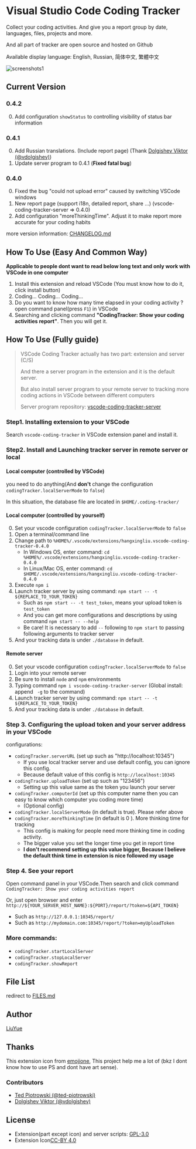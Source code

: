 # Visual Studio Code Coding Tracker

Collect your coding activities. And give you a report group by date, languages, files, projects and more.

And all part of tracker are open source and hosted on Github

Available display language: English, Russian, 简体中文, 繁體中文

![screenshots1](https://raw.githubusercontent.com/hangxingliu/vscode-coding-tracker-server/master/screenshots/1.png)

## Current Version

### 0.4.2

0. Add configuration `showStatus` to controlling visibility of status bar information

### 0.4.1

0. Add Russian translations. (Include report page) (Thank [Dolgishev Viktor (@vdolgishev)][vdolgishev])
1. Update server program to 0.4.1 (**Fixed fatal bug**)

### 0.4.0

0. Fixed the bug "could not upload error" caused by switching VSCode windows
1. New report page (support i18n, detailed report, share ...) (vscode-coding-tracker-server => 0.4.0)
2. Add configuration "moreThinkingTime". Adjust it to make report more accurate for your coding habits

more version information: [CHANGELOG.md](CHANGELOG.md)

## How To Use (Easy And Common Way)

**Applicable to people dont want to read below long text and only work with VSCode in one computer**

1. Install this extension and reload VSCode (You must know how to do it, click install button)
2. Coding...  Coding...  Coding... 
3. Do you want to know how many time elapsed in your coding activity ? open command panel(press `F1`) in VSCode
4. Searching and clicking command **"CodingTracker: Show your coding activities report"**. Then you will get it.

## How To Use (Fully guide)

> VSCode Coding Tracker actually has two part: extension and server (C/S)
>
> And there a server program in the extension and it is the default server.
> 
> But also install server program to your remote server to tracking more coding actions in VSCode between different computers
>
> Server program repository: [vscode-coding-tracker-server](https://github.com/hangxingliu/vscode-coding-tracker-server)

### Step1. Installing extension to your VSCode

Search `vscode-coding-tracker` in VSCode extension panel and install it.

### Step2. Install and Launching tracker server in remote server or local

#### Local computer (controlled by VSCode)

you need to do anything(And **don't** change the configuration `codingTracker.localServerMode` to `false`)

In this situation, the database file are located in `$HOME/.coding-tracker/`

#### Local computer (controlled by yourself)

0. Set your vscode configuration `codingTracker.localServerMode` to `false`
1. Open a terminal/command line
2. Change path to `%HOME%/.vscode/extensions/hangxingliu.vscode-coding-tracker-0.4.0`
	- In Windows OS, enter command: `cd %HOME%/.vscode/extensions/hangxingliu.vscode-coding-tracker-0.4.0`
	- In Linux/Mac OS, enter command: `cd $HOME/.vscode/extensions/hangxingliu.vscode-coding-tracker-0.4.0`
3. Execute `npm i`
4. Launch tracker server by using command: `npm start -- -t ${REPLACE_TO_YOUR_TOKEN}`
	- Such as `npm start -- -t test_token`, means your upload token is `test_token`
	- And you can get more configurations and descriptions by using command `npm start -- --help`
	- Be care! It is necessary to add `--` following to `npm start` to passing following arguments to tracker server
5. And your tracking data is under `./database` in default.

#### Remote server

0. Set your vscode configuration `codingTracker.localServerMode` to `false`
1. Login into your remote server
2. Be sure to install `node` and `npm` environments
3. Typing command `npm i vscode-coding-tracker-server` (Global install: append ` -g` to the command)
4. Launch tracker server by using command: `npm start -- -t ${REPLACE_TO_YOUR_TOKEN}`
5. And your tracking data is under `./database` in default.

### Step 3. Configuring the upload token and your server address in your VSCode

configurations:

- `codingTracker.serverURL` (set up such as "http://localhost:10345")
	- If you use local tracker server and use default config, you can ignore this config.
	- Because default value of this config is `http://localhost:10345` 
- `codingTracker.uploadToken` (set up such as "123456")
	- Setting up this value same as the token you launch your server
- `codingTracker.computerId` (set up this computer name then you can easy to know which computer you coding more time)
	- (Optional config)
- `codingTracker.localServerMode` (in default is true). Please refer above
- `codingTracker.moreThinkingTime` (in default is 0 ). More thinking time for tracking
	- This config is making for people need more thinking time in coding activity.
	- The bigger value you set the longer time you get in report time
	- **I don't recommend setting up this value bigger, Because I believe the default think time in extension is nice followed my usage**

### Step 4. See your report

Open command panel in your VSCode.Then search and click command `CodingTracker: Show your coding activities report`

Or, just open browser and enter `http://${YOUR_SERVER_HOST_NAME}:${PORT}/report/?token=${API_TOKEN}`

- Such as `http://127.0.0.1:10345/report/`
- Such as `http://mydomain.com:10345/report/?token=myUploadToken`

### More commands:

- `codingTracker.startLocalServer` 
- `codingTracker.stopLocalServer` 
- `codingTracker.showReport`

## File List

redirect to [FILES.md](FILES.md)

## Author

[LiuYue](https://github.com/hangxingliu)

## Thanks

This extension icon from [emojione](http://emojione.com/), This project help me a lot of (bkz I dont know how to use PS and dont have art sense).

### Contributors

- [Ted Piotrowski (@ted-piotrowski)][ted-piotrowski]
- [Dolgishev Viktor (@vdolgishev)][vdolgishev]

## License

- Extension(part except icon) and server scripts: [GPL-3.0](LICENSE)
- Extension Icon[CC-BY 4.0](http://emojione.com/licensing/)

[vdolgishev]: https://github.com/vdolgishev
[ted-piotrowski]: https://github.com/ted-piotrowski
